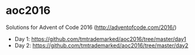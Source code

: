 # aoc2016
Solutions for Advent of Code 2016 (http://adventofcode.com/2016/)

- Day 1: https://github.com/tmtrademarked/aoc2016/tree/master/day1
- Day 2: https://github.com/tmtrademarked/aoc2016/tree/master/day2